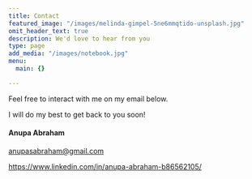 ```yaml
---
title: Contact
featured_image: "/images/melinda-gimpel-5ne6mmqtido-unsplash.jpg"
omit_header_text: true
description: We'd love to hear from you
type: page
add_media: "/images/notebook.jpg"
menu:
  main: {}

---
```

Feel free to interact with me on my email below.

I will do my best to get back to you soon!

#### Anupa Abraham

anupasabraham@gmail.com

https://www.linkedin.com/in/anupa-abraham-b86562105/